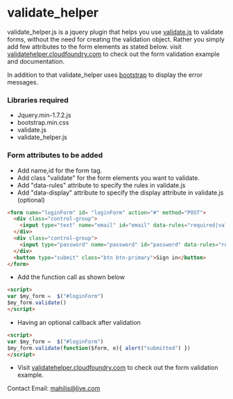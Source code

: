 # validate_helper 
  
  validate_helper.js is a jquery plugin that helps you use [validate.js](http://rickharrison.github.com/validate.js/) to validate forms, without the need for creating the validation object. Rather you simply add few attributes to the form elements as stated below.
  visit [validatehelper.cloudfoundry.com](http://validatehelper.cloudfoundry.com/) to check out the form validation example and documentation.
  
  In addition to that validate_helper uses [bootstrap](http://twitter.github.com/bootstrap/) to display the error messages.

### Libraries required 
* Jquery.min-1.7.2.js
* bootstrap.min.css
* validate.js
* validate_helper.js

### Form attributes to be added 

* Add name,id for the form tag. 
* Add class "validate" for the form elements you want to validate. 
* Add "data-rules" attribute to specify the rules in validate.js 
* Add "data-display" attribute to specify the display attribute in validate.js (optional) 

```html
<form name="loginForm" id= "loginForm" action="#" method="POST">
  <div class="control-group">
    <input type="text" name="email" id="email" data-rules="required|valid_email" data-rules="Email" class="validate"><p class="help-block"></p>
  </div>
  <div class="control-group">
    <input type="password" name="password" id="password" data-rules="required" class="validate"><p class="help-block"></p>
  </div>
  <button type="submit" class="btn btn-primary">Sign in</button>
</form> 
```
* Add the function call as shown below 

```html
<script>
var $my_form =  $("#loginForm")
$my_form.validate()
</script>
```

* Having an optional callback after validation 


```html
<script>
var $my_form =  $("#loginForm")
$my_form.validate(function($form, e){ alert("submitted") })
</script>
```

* Visit [validatehelper.cloudfoundry.com](http://validatehelper.cloudfoundry.com/) to check out the form validation example.

Contact Email: mahilis@live.com